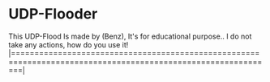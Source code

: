# UDP-Flooder
This UDP-Flood Is made by (Benz), It's for educational purpose.. I do not take any actions, how do you use it!
|==============================================================================================================|
